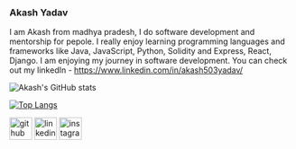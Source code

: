 ### Akash Yadav

<!--
**akashyadavrpl/akashyadavrpl** is a ✨ _special_ ✨ repository because its `README.md` (this file) appears on your GitHub profile.

Here are some ideas to get you started:

- 🔭 I’m currently working on ...
- 🌱 I’m currently learning ...
- 👯 I’m looking to collaborate on ...
- 🤔 I’m looking for help with ...
- 💬 Ask me about ...
- 📫 How to reach me: ...
- 😄 Pronouns: ...
- ⚡ Fun fact: ...
-->

I am Akash from madhya pradesh, I do software development and mentorship for pepole. I really enjoy learning programming languages and frameworks like Java, JavaScript, Python, Solidity and Express, React, Django. I am enjoying my journey in software development. You can check out my linkedIn - https://www.linkedin.com/in/akash503yadav/


![Akash's GitHub stats](https://github-readme-stats.vercel.app/api?username=akashyadavrpl&theme=&show_icons=true)

[![Top Langs](https://github-readme-stats.vercel.app/api/top-langs/?username=akashyadavrpl)](https://github.com/anuraghazra/github-readme-stats)

[<img src='https://cdn.jsdelivr.net/npm/simple-icons@3.0.1/icons/github.svg' alt='github' height='40'>](https://github.com/akashyadavrpl) 
[<img src='https://cdn.jsdelivr.net/npm/simple-icons@3.0.1/icons/linkedin.svg' alt='linkedin' height='40'>](https://www.linkedin.com/in/akash503yadav/) 
[<img src='https://cdn.jsdelivr.net/npm/simple-icons@3.0.1/icons/instagram.svg' alt='instagram' height='40'>](https://www.instagram.com/___akashyadav___/)  
